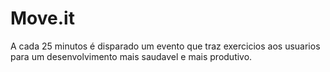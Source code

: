 # Move.it
A cada 25 minutos é disparado um evento que traz exercicios aos usuarios para um desenvolvimento mais saudavel e mais produtivo.